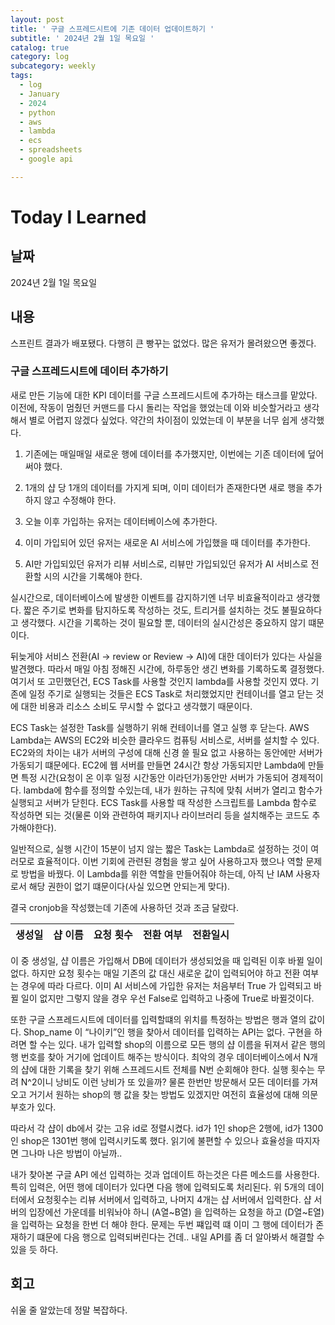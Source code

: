 ```yaml
---
layout: post
title: ' 구글 스프레드시트에 기존 데이터 업데이트하기 '
subtitle: ' 2024년 2월 1일 목요일 '
catalog: true
category: log
subcategory: weekly
tags:
  - log
  - January
  - 2024
  - python
  - aws
  - lambda
  - ecs
  - spreadsheets
  - google api

---
```


# Today I Learned

## 날짜

2024년 2월 1일 목요일

## 내용

스프린트 결과가 배포됐다. 다행히 큰 빵꾸는 없었다. 많은 유저가 몰려왔으면 좋겠다.

### 구글 스프레드시트에 데이터 추가하기

 새로 만든 기능에 대한 KPI 데이터를 구글 스프레드시트에 추가하는 태스크를 맡았다. 이전에, 작동이 멈췄던 커맨드를 다시 돌리는 작업을 했었는데 이와 비슷할거라고 생각해서 별로 어렵지 않겠다 싶었다. 약간의 차이점이 있었는데 이 부분을 너무 쉽게 생각했다.

 1. 기존에는 매일매일 새로운 행에 데이터를 추가했지만, 이번에는 기존 데이터에 덮어써야 했다. 

1. 1개의 샵 당 1개의 데이터를 가지게 되며, 이미 데이터가 존재한다면 새로 행을 추가하지 않고 수정해야 한다.
2. 오늘 이후 가입하는 유저는 데이터베이스에 추가한다.
3. 이미 가입되어 있던 유저는 새로운 AI 서비스에 가입했을 때 데이터를 추가한다.
4. AI만 가입되있던 유저가 리뷰 서비스로, 리뷰만 가입되있던 유저가 AI 서비스로 전환할 시의 시간을 기록해야 한다.

 실시간으로, 데이터베이스에 발생한 이벤트를 감지하기엔 너무 비효율적이라고 생각했다. 짧은 주기로 변화를 탐지하도록 작성하는 것도, 트리거를 설치하는 것도 불필요하다고 생각했다. 시간을 기록하는 것이 필요할 뿐, 데이터의 실시간성은 중요하지 않기 떄문이다.

 뒤늦게야 서비스 전환(AI → review or Review → AI)에 대한 데이터가 있다는 사실을 발견했다. 따라서 매일 아침 정해진 시간에, 하루동안 생긴 변화를 기록하도록 결정했다. 여기서 또 고민했던건, ECS Task를 사용할 것인지 lambda를 사용할 것인지 였다. 기존에 일정 주기로 실행되는 것들은 ECS Task로 처리했었지만 컨테이너를 열고 닫는 것에 대한 비용과 리소스 소비도 무시할 수 없다고 생각했기 때문이다. 

 ECS Task는 설정한 Task를 실행하기 위해 컨테이너를 열고 실행 후 닫는다. AWS Lambda는 AWS의 EC2와 비슷한 클라우드 컴퓨팅 서비스로, 서버를 설치할 수 있다. EC2와의 차이는 내가 서버의 구성에 대해 신경 쓸 필요 없고 사용하는 동안에만 서버가 가동되기 떄문에다. EC2에 웹 서버를 만들면 24시간 항상 가동되지만 Lambda에 만들면 특정 시간(요청이 온 이후 일정 시간동안 이라던가)동안만 서버가 가동되어 경제적이다. lambda에 함수를 정의할 수있는데, 내가 원하는 규칙에 맞춰 서버가 열리고 함수가 실행되고 서버가 닫힌다. ECS Task를 사용할 때 작성한 스크립트를 Lambda 함수로 작성하면 되는 것(물론 이와 관련하여 패키지나 라이브러리 등을 설치해주는 코드도 추가해야한다).

 일반적으로, 실행 시간이 15분이 넘지 않는 짧은 Task는 Lambda로 설정하는 것이 여러모로 효율적이다. 이번 기회에 관련된 경험을 쌓고 싶어 사용하고자 했으나 역할 문제로 방법을 바꿨다. 이 Lambda를 위한 역할을 만들어줘야 하는데, 아직 난 IAM 사용자로서 해당 권한이 없기 떄문이다(사실 있으면 안되는게 맞다).

 결국 cronjob을 작성했는데 기존에 사용하던 것과 조금 달랐다. 

| 생성일 | 샵 이름 | 요청 횟수 | 전환 여부 | 전환일시 |
| --- | --- | --- | --- | --- |

이 중 생성일, 샵 이름은 가입해서 DB에 데이터가 생성되었을 때 입력된 이후 바뀔 일이 없다. 하지만 요청 횟수는 매일 기존의 값 대신 새로운 값이 입력되어야 하고 전환 여부는 경우에 따라 다르다. 이미 AI 서비스에 가입한 유저는 처음부터 True 가 입력되고 바뀔 일이 없지만 그렇지 않을 경우 우선 False로 입력하고 나중에 True로 바뀔것이다. 

 또한 구글 스프레드시트에 데이터를 입력할떄의 위치를 특정하는 방법은 행과 열의 값이다. Shop_name 이 “나이키”인 행을 찾아서 데이터를 입력하는 API는 없다. 구현을 하려면 할 수는 있다. 내가 입력할 shop의 이름으로 모든 행의 샵 이름을 뒤져서 같은 행의 행 번호를 찾아 거기에 업데이트 해주는 방식이다. 최악의 경우 데이터베이스에서 N개의 샵에 대한 기록을 찾기 위해 스프레드시트 전체를 N번 순회해야 한다. 실행 횟수는 무려 N^2이니 낭비도 이런 낭비가 또 있을까? 물론 한번만 방문해서 모든 데이터를 가져오고 거기서 원하는 shop의 행 값을 찾는 방법도 있겠지만 여전히 효율성에 대해 의문부호가 있다.

 따라서 각 샵이 db에서 갖는 고유 id로 정렬시켰다. id가 1인 shop은 2행에, id가 1300인 shop은 1301번 행에 입력시키도록 했다. 읽기에 불편할 수 있으나 효율성을 따지자면 그나마 나은 방법이 아닐까..

 내가 찾아본 구글 API 에선 입력하는 것과 업데이트 하는것은 다른 메소드를 사용한다. 특히 입력은, 어떤 행에 데이터가 있다면 다음 행에 입력되도록 처리된다. 위 5개의 데이터에서 요청횟수는 리뷰 서버에서 입력하고, 나머지 4개는 샵 서버에서 입력한다. 샵 서버의 입장에선 가운데를 비워놔야 하니 (A열~B열) 을 입력하는 요청을 하고 (D열~E열)을 입력하는 요청을 한번 더 해야 한다. 문제는 두번 쨰입력 떄 이미 그 행에 데이터가 존재하기 떄문에 다음 행으로 입력되버린다는 건데.. 내일 API를 좀 더 알아봐서 해결할 수 있을 듯 하다.

## 회고

쉬울 줄 알았는데 정말 복잡하다.
